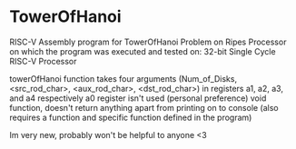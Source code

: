# TowerOfHanoi
RISC-V Assembly program for TowerOfHanoi Problem on Ripes
Processor on which the program was executed and tested on:
  32-bit Single Cycle RISC-V Processor

towerOfHanoi function takes four arguments (Num_of_Disks, <src_rod_char>, <aux_rod_char>, <dst_rod_char>)
in registers a1, a2, a3, and a4 respectively
a0 register isn't used (personal preference)
void function, doesn't return anything apart from printing on to console (also requires a function and specific function defined in the program)

Im very new, probably won't be helpful to anyone <3

